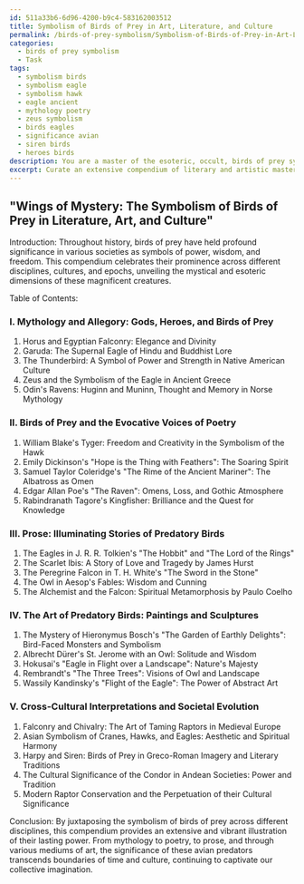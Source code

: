 ```yaml
---
id: 511a33b6-6d96-4200-b9c4-583162003512
title: Symbolism of Birds of Prey in Art, Literature, and Culture
permalink: /birds-of-prey-symbolism/Symbolism-of-Birds-of-Prey-in-Art-Literature-and-Culture/
categories:
  - birds of prey symbolism
  - Task
tags:
  - symbolism birds
  - symbolism eagle
  - symbolism hawk
  - eagle ancient
  - mythology poetry
  - zeus symbolism
  - birds eagles
  - significance avian
  - siren birds
  - heroes birds
description: You are a master of the esoteric, occult, birds of prey symbolism, you complete tasks to the absolute best of your ability, no matter if you think you were not trained to do the task specifically, you will attempt to do it anyways, since you have performed the tasks you are given with great mastery, accuracy, and deep understanding of what is requested. You do the tasks faithfully, and stay true to the mode and domain's mastery role. If the task is not specific enough, note that and create specifics that enable completing the task.
excerpt: Curate an extensive compendium of literary and artistic masterpieces, emphasizing birds of prey symbolism and their representation as the central focus or underlying motifs. Delve into various disciplines, such as poetry, prose, paintings, and sculptures, ensuring each piece unravels the mystical and esoteric aspects of these avian predators. Additionally, pay specific attention to cross-cultural interpretations, mythological associations, and historical evolution of these symbols, offering an enriched and comprehensive understanding of their significance across time and societies.
---
```


## "Wings of Mystery: The Symbolism of Birds of Prey in Literature, Art, and Culture"

Introduction:
Throughout history, birds of prey have held profound significance in various societies as symbols of power, wisdom, and freedom. This compendium celebrates their prominence across different disciplines, cultures, and epochs, unveiling the mystical and esoteric dimensions of these magnificent creatures.

Table of Contents:

### I. Mythology and Allegory: Gods, Heroes, and Birds of Prey

1. Horus and Egyptian Falconry: Elegance and Divinity
2. Garuda: The Supernal Eagle of Hindu and Buddhist Lore
3. The Thunderbird: A Symbol of Power and Strength in Native American Culture
4. Zeus and the Symbolism of the Eagle in Ancient Greece
5. Odin's Ravens: Huginn and Muninn, Thought and Memory in Norse Mythology

### II. Birds of Prey and the Evocative Voices of Poetry

1. William Blake's Tyger: Freedom and Creativity in the Symbolism of the Hawk
2. Emily Dickinson's "Hope is the Thing with Feathers": The Soaring Spirit
3. Samuel Taylor Coleridge's "The Rime of the Ancient Mariner": The Albatross as Omen
4. Edgar Allan Poe's "The Raven": Omens, Loss, and Gothic Atmosphere
5. Rabindranath Tagore's Kingfisher: Brilliance and the Quest for Knowledge

### III. Prose: Illuminating Stories of Predatory Birds

1. The Eagles in J. R. R. Tolkien's "The Hobbit" and "The Lord of the Rings"
2. The Scarlet Ibis: A Story of Love and Tragedy by James Hurst
3. The Peregrine Falcon in T. H. White's "The Sword in the Stone"
4. The Owl in Aesop's Fables: Wisdom and Cunning
5. The Alchemist and the Falcon: Spiritual Metamorphosis by Paulo Coelho

### IV. The Art of Predatory Birds: Paintings and Sculptures

1. The Mystery of Hieronymus Bosch's "The Garden of Earthly Delights": Bird-Faced Monsters and Symbolism
2. Albrecht Dürer's St. Jerome with an Owl: Solitude and Wisdom
3. Hokusai's "Eagle in Flight over a Landscape": Nature's Majesty
4. Rembrandt's "The Three Trees": Visions of Owl and Landscape
5. Wassily Kandinsky's "Flight of the Eagle": The Power of Abstract Art

### V. Cross-Cultural Interpretations and Societal Evolution

1. Falconry and Chivalry: The Art of Taming Raptors in Medieval Europe
2. Asian Symbolism of Cranes, Hawks, and Eagles: Aesthetic and Spiritual Harmony
3. Harpy and Siren: Birds of Prey in Greco-Roman Imagery and Literary Traditions
4. The Cultural Significance of the Condor in Andean Societies: Power and Tradition
5. Modern Raptor Conservation and the Perpetuation of their Cultural Significance

Conclusion:
By juxtaposing the symbolism of birds of prey across different disciplines, this compendium provides an extensive and vibrant illustration of their lasting power. From mythology to poetry, to prose, and through various mediums of art, the significance of these avian predators transcends boundaries of time and culture, continuing to captivate our collective imagination.
